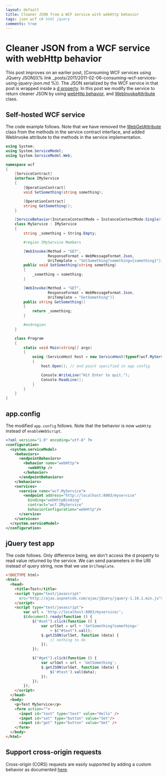 ```yaml
---
layout: default
title: Cleaner JSON from a WCF service with webHttp behavior
tags: json wcf c# html jquery
comments: true
---
```

# Cleaner JSON from a WCF service with webHttp behavior

This post improves on an earlier post, [Consuming WCF services using JQuery JSON]({% link _posts/2011/2011-02-06-consuming-wcf-services-using-jquery-json.md %}). The JSON serialized by the WCF service in that post is wrapped inside a [d property](https://haacked.com/archive/2008/11/20/anatomy-of-a-subtle-json-vulnerability.aspx/). In this post we modify the service to return cleaner JSON by using [webHttp behavior](https://docs.microsoft.com/en-us/dotnet/framework/configure-apps/file-schema/wcf/webhttp), and [WebInvokeAttribute](https://docs.microsoft.com/en-us/dotnet/api/system.servicemodel.web.webinvokeattribute) class.

## Self-hosted WCF service

The code example follows. Note that we have removed the [WebGetAttribute](https://docs.microsoft.com/en-us/dotnet/api/system.servicemodel.web.webgetattribute) class from the methods in the service contract interface, and added WebInvoke attribute to the methods in the service implementation.

<!-- highlight 24,25,26,32,33,34 -->

```c#
using System;
using System.ServiceModel;
using System.ServiceModel.Web;

namespace wcf
{
    [ServiceContract]
    interface IMyService
    {
        [OperationContract]
        void SetSomething(string something);

        [OperationContract]
        string GetSomething();
    }

    [ServiceBehavior(InstanceContextMode = InstanceContextMode.Single)]
    class MyService : IMyService
    {
        string _something = String.Empty;

        #region IMyService Members

        [WebInvoke(Method = "GET",
                   ResponseFormat = WebMessageFormat.Json,
                   UriTemplate = "SetSomething?something={something}")]
        public void SetSomething(string something)
        {
            _something = something;
        }

        [WebInvoke(Method = "GET",
                   ResponseFormat = WebMessageFormat.Json,
                   UriTemplate = "GetSomething")]
        public string GetSomething()
        {
            return _something;
        }

        #endregion
    }

    class Program
    {
        static void Main(string[] args)
        {
            using (ServiceHost host = new ServiceHost(typeof(wcf.MyService)))
            {
                host.Open(); // end point specified in app config

                Console.WriteLine("Hit Enter to quit.");
                Console.ReadLine();
            }
        }
    }
}
```

## app.config

The modified `app.config` follows. Note that the behavior is now `webHttp` instead of `enableWebScript`.

```xml
<?xml version="1.0" encoding="utf-8" ?>
<configuration>
  <system.serviceModel>
    <behaviors>
      <endpointBehaviors>
        <behavior name="webHttp">
          <webHttp />
        </behavior>
      </endpointBehaviors>
    </behaviors>
    <services>
      <service name="wcf.MyService">
        <endpoint address="http://localhost:8003/myservice"
          binding="webHttpBinding"
          contract="wcf.IMyService"
          behaviorConfiguration="webHttp"/>
      </service>
    </services>
  </system.serviceModel>
</configuration>
```

## jQuery test app

The code follows. Only difference being, we don't access the d property to read value returned by the service. We can send parameters in the URI instead of query string, now that we use `UriTemplate`.

```html
<!DOCTYPE html>
<html>
  <head>
    <title>Test</title>
    <script type="text/javascript"
      src="http://ajax.aspnetcdn.com/ajax/jQuery/jquery-1.10.1.min.js">
    </script>
    <script type="text/javascript">
        var url = 'http://localhost:8003/myservice/';
        $(document).ready(function () {
            $("#set").click(function () {
                var urlSet = url + 'SetSomething?something='
                    + $("#text").val();
                $.getJSON(urlSet, function (data) {
                    // nothing to do
                });
            });

            $("#get").click(function () {
                var urlGet = url + 'GetSomething';
                $.getJSON(urlGet, function (data) {
                    $('#text').val(data);
                });
            });
        });
    </script>
  </head>
  <body>
    <p>Test MyService</p>
    <form action="">
      <input id="text" type="text" value="Hello" />
      <input id="set" type="button" value="Set"/>
      <input id="get" type="button" value="Get" />
    </form>
  </body>
</html>
```

## Support cross-origin requests

Cross-origin (CORS) requests are easily supported by adding a custom behavior as documented [here](http://enable-cors.org/server_wcf.html).
